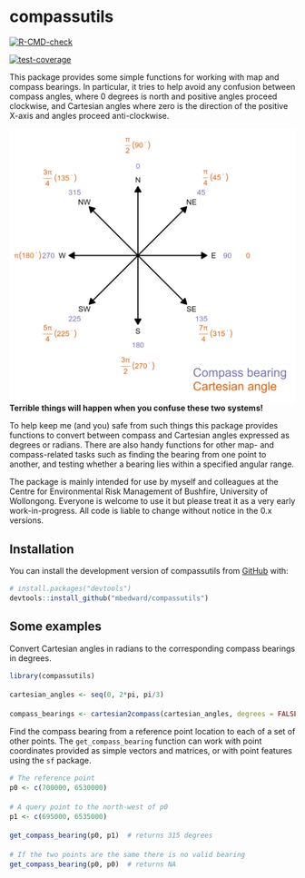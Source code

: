 
<!-- README.md is generated from README.Rmd. Please edit that file -->

# compassutils

<!-- badges: start -->

[![R-CMD-check](https://github.com/mbedward/compassutils/actions/workflows/R-CMD-check.yaml/badge.svg)](https://github.com/mbedward/compassutils/actions/workflows/R-CMD-check.yaml)

[![test-coverage](https://github.com/mbedward/compassutils/actions/workflows/test-coverage.yaml/badge.svg)](https://github.com/mbedward/compassutils/actions/workflows/test-coverage.yaml)
<!-- badges: end -->

This package provides some simple functions for working with map and
compass bearings. In particular, it tries to help avoid any confusion
between compass angles, where 0 degrees is north and positive angles
proceed clockwise, and Cartesian angles where zero is the direction of
the positive X-axis and angles proceed anti-clockwise.

<img src = "man/figures/compass_points.png" align = "left" />

**Terrible things will happen when you confuse these two systems!**

To help keep me (and you) safe from such things this package provides
functions to convert between compass and Cartesian angles expressed as
degrees or radians. There are also handy functions for other map- and
compass-related tasks such as finding the bearing from one point to
another, and testing whether a bearing lies within a specified angular
range.

The package is mainly intended for use by myself and colleagues at the
Centre for Environmental Risk Management of Bushfire, University of
Wollongong. Everyone is welcome to use it but please treat it as a very
early work-in-progress. All code is liable to change without notice in
the 0.x versions.

## Installation

You can install the development version of compassutils from
[GitHub](https://github.com/) with:

``` r
# install.packages("devtools")
devtools::install_github("mbedward/compassutils")
```

## Some examples

Convert Cartesian angles in radians to the corresponding compass
bearings in degrees.

``` r
library(compassutils)

cartesian_angles <- seq(0, 2*pi, pi/3)

compass_bearings <- cartesian2compass(cartesian_angles, degrees = FALSE) |> rad2deg()
```

Find the compass bearing from a reference point location to each of a
set of other points. The `get_compass_bearing` function can work with
point coordinates provided as simple vectors and matrices, or with point
features using the `sf` package.

``` r
# The reference point
p0 <- c(700000, 6530000)

# A query point to the north-west of p0
p1 <- c(695000, 6535000)

get_compass_bearing(p0, p1)  # returns 315 degrees

# If the two points are the same there is no valid bearing
get_compass_bearing(p0, p0)  # returns NA
```
